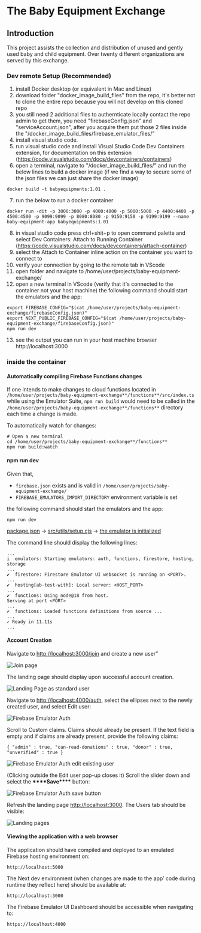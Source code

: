 # The Baby Equipment Exchange

## Introduction

This project assists the collection and distribution of unused and gently used baby and child equipment. Over twenty different organizations are served by this exchange.

### Dev remote Setup (Recommended)

1. install Docker desktop (or equivalent in Mac and Linux)
2. download folder "docker_image_build_files" from the repo, it's better not to clone the entire repo because you will not develop on this cloned repo 
3. you still need 2 additional files to authernticate locally contact the repo admin to get them, you need "firebaseConfig.json" and "serviceAccount.json", after you acquire them put those 2 files inside the  "/docker_image_build_files/firebase_emulator_files/"
4. install visual studio code.
5. run visual studio code and install Visual Studio Code Dev Containers extension, for documentation on this extension (https://code.visualstudio.com/docs/devcontainers/containers)
6. open a terminal, navigate to "/docker_image_build_files/" and run the below lines to build a docker image (if we find a way to secure some of the json files we can just share the docker image)
```
docker build -t babyequipments:1.01 .
```
7. run the below to run a docker container  
```
docker run -dit -p 3000:3000 -p 4000:4000 -p 5000:5000 -p 4400:4400 -p 4500:4500 -p 9099:9099 -p 8080:8080 -p 9150:9150 -p 9199:9199 --name baby-equipment-app babyequipments:1.01
```
8. in visual studio code press ctrl+shit+p to open command palette and select Dev Containers: Attach to Running Container (https://code.visualstudio.com/docs/devcontainers/attach-container)
9. select the Attach to Container inline action on the container you want to connect to
10. verify your connection by going to the remote tab in VScode
11. open folder and navigate to /home/user/projects/baby-equipment-exchange/
12. open a new terminal in VScode (verify that it's connected to the container not your host machine) the following command should start the emulators and the app:
```
export FIREBASE_CONFIG="$(cat /home/user/projects/baby-equipment-exchange/firebaseConfig.json)"
export NEXT_PUBLIC_FIREBASE_CONFIG="$(cat /home/user/projects/baby-equipment-exchange/firebaseConfig.json)"
npm run dev
```
13. see the output you can run in your host machine browser http://localhost:3000


### inside the container 
#### Automatically compiling Firebase Functions changes

If one intends to make changes to cloud functions located in `/home/user/projects/baby-equipment-exchange**/functions**/src/index.ts` while using the Emulator Suite, `npm run build` would need to be called in the `/home/user/projects/baby-equipment-exchange**/functions**` directory each time a change is made.

To automatically watch for changes:

```
# Open a new terminal
cd /home/user/projects/baby-equipment-exchange**/functions**
npm run build:watch
```

#### npm run dev

Given that,

-   `firebase.json` exists and is valid in `/home/user/projects/baby-equipment-exchange/`
-   `FIREBASE_EMULATORS_IMPORT_DIRECTORY` environment variable is set

the following command should start the emulators and the app:

```
npm run dev
```

[package.json](https://github.com/codeforbtv/baby-equipment-exchange/blob/main/package.json#L6) → [src/utils/setup.cjs](https://github.com/codeforbtv/baby-equipment-exchange/blob/main/src/utils/setup.cjs#L3) → [the emulator is initialized](https://github.com/codeforbtv/baby-equipment-exchange/blob/main/src/utils/setup.cjs#L14)

The command line should display the following lines:

```
...
i  emulators: Starting emulators: auth, functions, firestore, hosting, storage
...
✔  firestore: Firestore Emulator UI websocket is running on <PORT>.
...
✔  hosting[ab-test-with]: Local server: <HOST_PORT>
...
✔  functions: Using node@18 from host.
Serving at port <PORT>
...
✔  functions: Loaded functions definitions from source ...
...
✓ Ready in 11.11s
...
```

#### Account Creation

Navigate to [http://localhost:3000/join](http://localhost:3000/join) and create a new user”

![Join page](https://raw.githubusercontent.com/codeforbtv/baby-equipment-exchange/main/docs/images/account_creation_1.png)

The landing page should display upon successful account creation.

![Landing Page as standard user](https://raw.githubusercontent.com/codeforbtv/baby-equipment-exchange/main/docs/images/account_creation_1_5.png)

Navigate to [http://localhost:4000/auth](http://localhost:4000/auth), select the ellipses next to the newly created user, and select Edit user:

![Firebase Emulator Auth](https://raw.githubusercontent.com/codeforbtv/baby-equipment-exchange/main/docs/images/account_creation_2.png)

Scroll to Custom claims. Claims should already be present. If the text field is empty and if claims are already present, provide the following claims:

```
{ "admin" : true, "can-read-donations" : true, "donor" : true, "unverified" : true }
```

![Firebase Emulator Auth edit existing user](https://raw.githubusercontent.com/codeforbtv/baby-equipment-exchange/main/docs/images/account_creation_3.png)

(Clicking outside the Edit user pop-up closes it) Scroll the slider down and select the **\*\*\*\***Save**\*\*\*\*** button:

![Firebase Emulator Auth save button](https://raw.githubusercontent.com/codeforbtv/baby-equipment-exchange/main/docs/images/account_creation_3_5.png)

Refresh the landing page [http://localhost:3000](http://localhost:3000). The Users tab should be visible:

![Landing pages](https://raw.githubusercontent.com/codeforbtv/baby-equipment-exchange/main/docs/images/account_creation_4.png)

#### Viewing the application with a web browser

The application should have compiled and deployed to an emulated Firebase hosting environment on:

```
http://localhost:5000
```

The Next dev environment (when changes are made to the app’ code during runtime they reflect here) should be available at:

```
http://localhost:3000
```

The Firebase Emulator UI Dashboard should be accessible when navigating to:

```
https://localhost:4000
```

